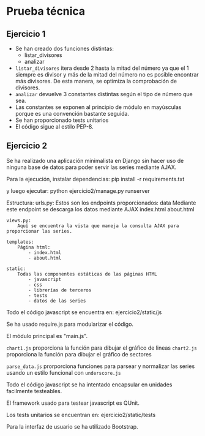 # Prueba técnica

## Ejercicio 1
- Se han creado dos funciones distintas:
    - listar_divisores
    - analizar
- `listar_divisores` itera desde 2 hasta la mitad del número ya que el 1 siempre es divisor
y más de la mitad del número no es posible encontrar más divisores.
De esta manera, se optimiza la comprobación de divisores.
- `analizar` devuelve 3 constantes distintas según el tipo de número que sea.
- Las constantes se exponen al principio de módulo en mayúsculas porque es una convención bastante seguida.
- Se han proporcionado tests unitarios
- El código sigue al estilo PEP-8.

## Ejercicio 2
Se ha realizado una aplicación minimalista en Django sin hacer uso de ninguna base de datos para
poder servir las series mediante AJAX.

Para la ejecución, instalar dependencias:
    pip install -r requirements.txt

y luego ejecutar:
    python ejercicio2/manage.py runserver


Estructura:
    urls.py:
        Estos son los endpoints proporcionados:
            data
                Mediante este endpoint se descarga los datos mediante AJAX
            index.html
            about.html

    views.py:
        Aquí se encuentra la vista que maneja la consulta AJAX para proporcionar las series.

    templates:
        Página html:
            - index.html
            - about.html

    static:
        Todas las componentes estáticas de las páginas HTML
            - javascript
            - css
            - librerías de terceros
            - tests
            - datos de las series


Todo el código javascript se encuentra en:
    ejercicio2/static/js

Se ha usado require.js para modularizar el código.

El módulo principal es "main.js".

`chart1.js` proporciona la función para dibujar el gráfico de lineas
`chart2.js` proporciona la función para dibujar el gráfico de sectores

`parse_data.js` prorporciona funciones para parsear y normalizar las series
usando un estilo funcional con `underscore.js`

Todo el código javascript se ha intentado encapsular en unidades facilmente testeables.

El framework usado para testear javascript es QUnit.

Los tests unitarios se encuentran en:
    ejercicio2/static/tests

Para la interfaz de usuario se ha utilizado Bootstrap.
